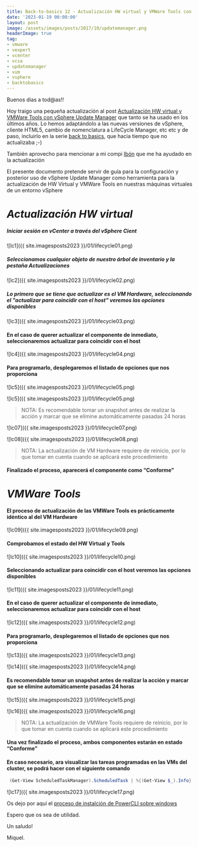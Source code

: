 ```yaml
---
title: Back-to-basics 12 - Actualización HW virtual y VMWare Tools con LifeCycle Manager
date: '2023-01-19 00:00:00'
layout: post
image: /assets/images/posts/2017/10/updatemanager.png
headerImage: true
tag:
- vmware
- vexpert
- vcenter
- vcsa
- updatemanager 
- vum
- vsphere
- backtobasics
---
```


Buenos dias a tod@as!!

Hoy traigo una pequeña actualización al post [Actualización HW virtual y VMWare Tools con vSphere Update Manager](https://miquelmariano.github.io/2017/12/13/update-manager/) que tanto se ha usado en los últimos años. Lo hemos adaptándolo a las nuevas versiones de vSphere, cliente HTML5, cambio de nomenclatura a LifeCycle Manager, etc etc y de paso, incluirlo en la serie [back to basics](https://miquelmariano.github.io/tag/#/backtobasics), que hacia tiempo que no actualizaba ;-)

También aprovecho para mencionar a mi compi [Ibón](https://www.linkedin.com/in/ibon-lizana-cob-086793153/) que me ha ayudado en la actualización

El presente documento pretende servir de guía para la configuración y posterior uso de vSphere Update Manager como herramienta para la actualización de HW Virtual y VMWare Tools en nuestras máquinas virtuales de un entorno vSphere

# *Actualización HW virtual*

##### Iniciar sesión en vCenter a través del vSphere Cient

![lc1]({{ site.imagesposts2023 }}/01/lifecycle01.png)

##### Seleccionamos cualquier objeto de nuestro árbol de inventario y la pestaña Actualizaciones

![lc2]({{ site.imagesposts2023 }}/01/lifecycle02.png)

##### Lo primero que se tiene que actualizar es el VM Hardware, seleccionando el "actualizar para coincidir con el host" veremos las opciones disponibles

![lc3]({{ site.imagesposts2023 }}/01/lifecycle03.png)

#### En el caso de querer actualizar el componente de inmediato, seleccionaremos actualizar para coincidir con el host

![lc4]({{ site.imagesposts2023 }}/01/lifecycle04.png)

#### Para programarlo, desplegaremos el listado de opciones que nos proporciona

![lc5]({{ site.imagesposts2023 }}/01/lifecycle05.png)

![lc5]({{ site.imagesposts2023 }}/01/lifecycle05.png)

> NOTA: Es recomendable tomar un snapshot antes de realizar la acción y marcar que se elimine
> automáticamente pasadas 24 horas

![lc07]({{ site.imagesposts2023 }}/01/lifecycle07.png)

![lc08]({{ site.imagesposts2023 }}/01/lifecycle08.png)

> NOTA: La actualización de VM Hardware requiere de reinicio, por lo que tomar en cuenta cuando se
> aplicará este procedimiento

#### Finalizado el proceso, aparecerá el componente como “Conforme”

# *VMWare Tools*

#### El proceso de actualización de las VMWare Tools es prácticamente idéntico al del VM Hardware

![lc09]({{ site.imagesposts2023 }}/01/lifecycle09.png)

#### Comprobamos el estado del HW Virtual y Tools

![lc10]({{ site.imagesposts2023 }}/01/lifecycle10.png)

#### Seleccionando actualizar para coincidir con el host veremos las opciones disponibles

![lc11]({{ site.imagesposts2023 }}/01/lifecycle11.png)

#### En el caso de querer actualizar el componente de inmediato, seleccionaremos actualizar para coincidir con el host

![lc12]({{ site.imagesposts2023 }}/01/lifecycle12.png)

#### Para programarlo, desplegaremos el listado de opciones que nos proporciona

![lc13]({{ site.imagesposts2023 }}/01/lifecycle13.png)

![lc14]({{ site.imagesposts2023 }}/01/lifecycle14.png)

#### Es recomendable tomar un snapshot antes de realizar la acción y marcar que se elimine automáticamente pasadas 24 horas

![lc15]({{ site.imagesposts2023 }}/01/lifecycle15.png)

![lc16]({{ site.imagesposts2023 }}/01/lifecycle16.png)

> NOTA: La actualización de VMWare Tools requiere de reinicio, por lo que tomar en cuenta cuando se 
> aplicará este procedimiento

#### Una vez finalizado el proceso, ambos componentes estarán en estado “Conforme”

#### En caso necesario, ara visualizar las tareas programadas en las VMs del cluster, se podrá hacer con el siguiente comando

```powershell
 (Get-View ScheduledTaskManager).ScheduledTask | %{(Get-View $_).Info} | Select Name,NextRunTime
```

![lc17]({{ site.imagesposts2023 }}/01/lifecycle17.png)

Os dejo por aquí el [proceso de instalción de PowerCLI sobre windows](https://miquelmariano.github.io/2019/01/09/instalar-powerCLI-10-windows/)

Espero que os sea de utilidad.

Un saludo!

Miquel.


